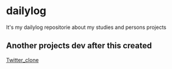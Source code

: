 # dailylog
It's my dailylog repositorie about my studies and persons projects 

## Another projects dev after this created
[Twitter_clone](https://github.com/ededias/twitter_clone)
